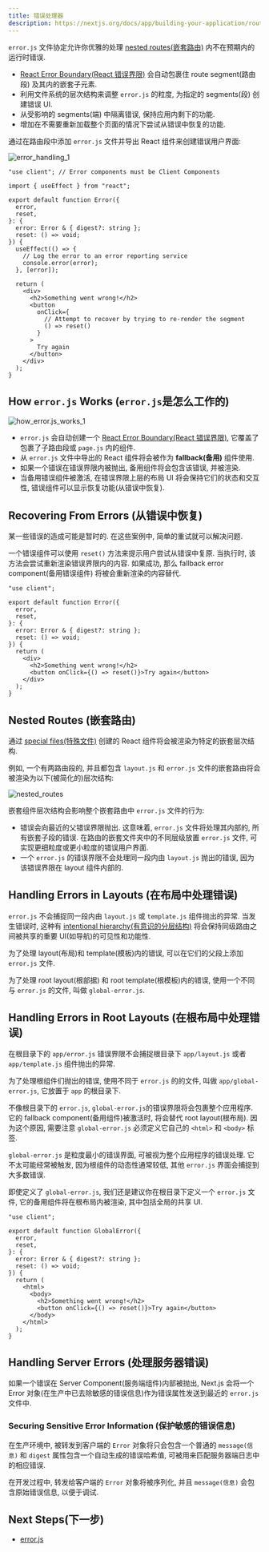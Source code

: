```yaml
---
title: 错误处理器
description: https://nextjs.org/docs/app/building-your-application/routing/error-handling
---
```


`error.js` 文件协定允许你优雅的处理 [nested routes(嵌套路由)](https://nextjs.org/docs/app/building-your-application/routing#nested-routes) 内不在预期内的运行时错误.

- [React Error Boundary(React 错误界限)](https://react.dev/reference/react/Component#catching-rendering-errors-with-an-error-boundary) 会自动包裹住 route segment(路由段) 及其内的嵌套子元素.
- 利用文件系统的层次结构来调整 `error.js` 的粒度, 为指定的 segments(段) 创建错误 UI.
- 从受影响的 segments(端) 中隔离错误, 保持应用内剩下的功能.
- 增加在不需要重新加载整个页面的情况下尝试从错误中恢复的功能.

通过在路由段中添加 `error.js` 文件并导出 React 组件来创建错误用户界面:

![error_handling_1](https://nextjs.org/_next/image?url=%2Fdocs%2Flight%2Ferror-special-file.png&w=1920&q=75&dpl=dpl_8mqvTcfbhtdnPWFJCvFr8naAHAAq)

```tsx title="app/dashboard/error.tsx"
"use client"; // Error components must be Client Components

import { useEffect } from "react";

export default function Error({
  error,
  reset,
}: {
  error: Error & { digest?: string };
  reset: () => void;
}) {
  useEffect(() => {
    // Log the error to an error reporting service
    console.error(error);
  }, [error]);

  return (
    <div>
      <h2>Something went wrong!</h2>
      <button
        onClick={
          // Attempt to recover by trying to re-render the segment
          () => reset()
        }
      >
        Try again
      </button>
    </div>
  );
}
```

## How `error.js` Works (`error.js`是怎么工作的)

![how_error.js_works_1](https://nextjs.org/_next/image?url=%2Fdocs%2Flight%2Ferror-overview.png&w=1920&q=75&dpl=dpl_8mqvTcfbhtdnPWFJCvFr8naAHAAq)

- `error.js` 会自动创建一个 [React Error Boundary(React 错误界限)](https://react.dev/reference/react/Component#catching-rendering-errors-with-an-error-boundary), 它覆盖了包裹了子路由段或 `page.js` 内的组件.
- 从 `error.js` 文件中导出的 React 组件将会被作为 **fallback(备用)** 组件使用.
- 如果一个错误在错误界限内被抛出, 备用组件将会包含该错误, 并被渲染.
- 当备用错误组件被激活, 在错误界限上层的布局 UI 将会保持它们的状态和交互性, 错误组件可以显示恢复功能(从错误中恢复).

## Recovering From Errors (从错误中恢复)

某一些错误的造成可能是暂时的. 在这些案例中, 简单的重试就可以解决问题.

一个错误组件可以使用 `reset()` 方法来提示用户尝试从错误中复原. 当执行时, 该方法会尝试重新渲染错误界限内的内容. 如果成功, 那么 fallback error component(备用错误组件) 将被会重新渲染的内容替代.

```tsx title="app/dashboard/error.tsx"
"use client";

export default function Error({
  error,
  reset,
}: {
  error: Error & { digest?: string };
  reset: () => void;
}) {
  return (
    <div>
      <h2>Something went wrong!</h2>
      <button onClick={() => reset()}>Try again</button>
    </div>
  );
}
```

## Nested Routes (嵌套路由)

通过 [special files(特殊文件)](https://nextjs.org/docs/app/building-your-application/routing#file-conventions) 创建的 React 组件将会被渲染为特定的嵌套层次结构.

例如, 一个有两路由段的, 并且都包含 `layout.js` 和 `error.js` 文件的嵌套路由将会被渲染为以下(被简化的)层次结构:

![nested_routes](https://nextjs.org/_next/image?url=%2Fdocs%2Flight%2Fnested-error-component-hierarchy.png&w=1920&q=75&dpl=dpl_8mqvTcfbhtdnPWFJCvFr8naAHAAq)

嵌套组件层次结构会影响整个嵌套路由中 `error.js` 文件的行为:

- 错误会向最近的父错误界限抛出. 这意味着, `error.js` 文件将处理其内部的, 所有嵌套子段的错误. 在路由的嵌套文件夹中的不同层级放置 `error.js` 文件, 可实现更细粒度或更小粒度的错误用户界面.
- 一个 `error.js` 的错误界限不会处理同一段内由 `layout.js` 抛出的错误, 因为该错误界限在 layout 组件内部的.

## Handling Errors in Layouts (在布局中处理错误)

`error.js` 不会捕捉同一段内由 `layout.js` 或 `template.js` 组件抛出的异常. 当发生错误时, 这种有 [intentional hierarchy(有意识的分层结构)](https://nextjs.org/docs/app/building-your-application/routing/error-handling#nested-routes) 将会保持同级路由之间被共享的重要 UI(如导航)的可见性和功能性.

为了处理 layout(布局)和 template(模板)内的错误, 可以在它们的父段上添加 `error.js` 文件.

为了处理 root layout(根部据) 和 root template(根模板)内的错误, 使用一个不同与 `error.js` 的文件, 叫做 `global-error.js`.

## Handling Errors in Root Layouts (在根布局中处理错误)

在根目录下的 `app/error.js` 错误界限不会捕捉根目录下 `app/layout.js` 或者 `app/template.js` 组件抛出的异常.

为了处理根组件们抛出的错误, 使用不同于 `error.js` 的的文件, 叫做 `app/global-error.js`, 它放置于 `app` 的根目录下.

不像根目录下的 `error.js`, `global-error.js`的错误界限将会包裹整个应用程序. 它的 fallback component(备用组件)被激活时, 将会替代 root layout(根布局). 因为这个原因, 需要注意 `global-error.js` 必须定义它自己的 `<html>` 和 `<body>` 标签.

`global-error.js` 是粒度最小的错误界面, 可被视为整个应用程序的错误处理. 它不太可能经常被触发, 因为根组件的动态性通常较低, 其他 `error.js` 界面会捕捉到大多数错误.

即使定义了 `global-error.js`, 我们还是建议你在根目录下定义一个 `error.js` 文件, 它的备用组件将在根布局内被渲染, 其中包括全局的共享 UI.

```tsx title="app/global-error.tsx"
"use client";

export default function GlobalError({
  error,
  reset,
}: {
  error: Error & { digest?: string };
  reset: () => void;
}) {
  return (
    <html>
      <body>
        <h2>Something went wrong!</h2>
        <button onClick={() => reset()}>Try again</button>
      </body>
    </html>
  );
}
```

## Handling Server Errors (处理服务器错误)

如果一个错误在 Server Component(服务端组件)内部被抛出, Next.js 会将一个 Error 对象(在生产中已去除敏感的错误信息)作为错误属性发送到最近的 `error.js` 文件中.

### Securing Sensitive Error Information (保护敏感的错误信息)

在生产环境中, 被转发到客户端的 `Error` 对象将只会包含一个普通的 `message(信息)` 和 `digest` 属性包含一个自动生成的错误哈希值, 可被用来匹配服务器端日志中的相应错误.

在开发过程中, 转发给客户端的 `Error` 对象将被序列化, 并且 `message(信息)` 会包含原始错误信息, 以便于调试.

## Next Steps(下一步)

- [error.js](https://nextjs.org/docs/app/api-reference/file-conventions/error)
